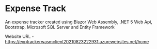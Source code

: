 # Expense Track

An expense tracker created using Blazor Web Assembly, .NET 5 Web Api, Bootstrap, Microsoft SQL Server and Entity Framework

Website URL - https://exptrackerwasmclient20210823222931.azurewebsites.net/home


